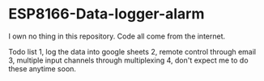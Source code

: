 # ESP8166-Data-logger-alarm
I own no thing in this repository. Code all come from the internet.


Todo list
1, log the data into google sheets
2, remote control through email
3, multiple input channels through multiplexing
4, don't expect me to do these anytime soon.
